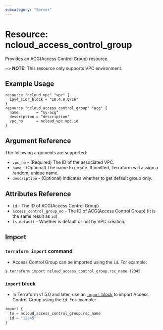 ```yaml
---
subcategory: "Server"
---
```



# Resource: ncloud_access_control_group

Provides an ACG(Access Control Group) resource.

~> **NOTE:** This resource only supports VPC environment.

## Example Usage

```hcl
resource "ncloud_vpc" "vpc" {
  ipv4_cidr_block = "10.4.0.0/16"
}
resource "ncloud_access_control_group" "acg" {
  name        = "my-acg"
  description = "description"
  vpc_no      = ncloud_vpc.vpc.id
}
```

## Argument Reference

The following arguments are supported:

* `vpc_no` - (Required) The ID of the associated VPC.
* `name` - (Optional) The name to create. If omitted, Terraform will assign a random, unique name.
* `description` - (Optional) Indicates whether to get default group only.

## Attributes Reference

* `id` - The ID of ACG(Access Control Group)
* `access_control_group_no` - The ID of ACG(Access Control Group) (It is the same result as `id`)
* `is_default` - Whether is default or not by VPC creation.

## Import

### `terraform import` command

* Access Control Group can be imported using the `id`. For example:

```console
$ terraform import ncloud_access_control_group.rsc_name 12345
```

### `import` block

* In Terraform v1.5.0 and later, use an [`import` block](https://developer.hashicorp.com/terraform/language/import) to import Access Control Group using the `id`. For example:

```terraform
import {
  to = ncloud_access_control_group.rsc_name
  id = "12345"
}
```
